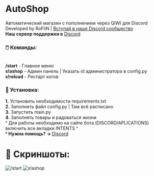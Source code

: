 # AutoShop
Автоматический магазин с пополнением через QIWI для Discord
<br>Developed by RoFliN | [Вступай в наше Discord сообщество](https://discord.gg/5ebKxjXT2y)
<br><b>Наш сервер поддержки в</b> [Discord](https://discord.gg/TEuCA9EdmS)

### 🖱️ Команды:

<br><b>/start</b> - Главное меню
<br><b>s!ashop</b> - Админ панель | Указать id администратора в config.py
<br><b>s!reload</b> - Рестарт когов
### 💠 Установка:
<b>1.</b> Установить необходимости requirements.txt
<br><b>2.</b> Заполнить файл config.py | Там всё расписано
<br><b>3.</b> Запустить main.py
<br><b>4.</b> Заполнять товары и радоваться жизни
<br> ˣ Для работы необходимо на сайте бота (DISCORD/APLICATIONS) включить все вкладки INTENTS ˣ
<br><b>ˣ Нужна помощь? -> </b> [Discord](https://discord.gg/TEuCA9EdmS)

# 🌺 Скриншоты:
![/start](https://media.discordapp.net/attachments/1063449709412356126/1068530374482874428/image.png)
![s!ashop](https://media.discordapp.net/attachments/1063449709412356126/1068530344254521425/image.png)
